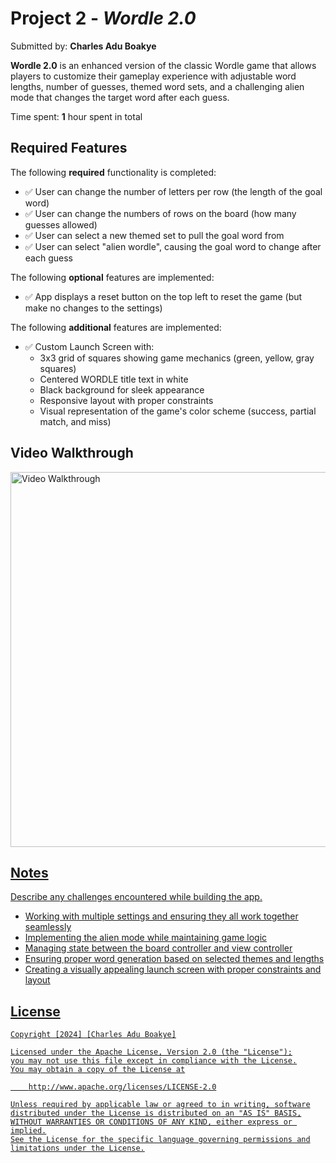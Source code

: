 # Project 2 - *Wordle 2.0*

Submitted by: **Charles Adu Boakye**

**Wordle 2.0** is an enhanced version of the classic Wordle game that allows players to customize their gameplay experience with adjustable word lengths, number of guesses, themed word sets, and a challenging alien mode that changes the target word after each guess. 

Time spent: **1** hour spent in total

## Required Features

The following **required** functionality is completed:

- ✅ User can change the number of letters per row (the length of the goal word)
- ✅ User can change the numbers of rows on the board (how many guesses allowed)
- ✅ User can select a new themed set to pull the goal word from
- ✅ User can select "alien wordle", causing the goal word to change after each guess

The following **optional** features are implemented:

- ✅ App displays a reset button on the top left to reset the game (but make no changes to the settings)

The following **additional** features are implemented:

- ✅ Custom Launch Screen with:
  - 3x3 grid of squares showing game mechanics (green, yellow, gray squares)
  - Centered WORDLE title text in white
  - Black background for sleek appearance
  - Responsive layout with proper constraints
  - Visual representation of the game's color scheme (success, partial match, and miss)

## Video Walkthrough

<a href="https://www.loom.com/share/a7a64d6997bd495e85c2e2fe16d18201?t=59&sid=06de4aa6-cf82-4249-b303-511ed56b7a61">
    <img src="https://cdn.loom.com/sessions/thumbnails/a7a64d6997bd495e85c2e2fe16d18201-with-play.gif" width="600" alt="Video Walkthrough">


## Notes

Describe any challenges encountered while building the app.

- Working with multiple settings and ensuring they all work together seamlessly
- Implementing the alien mode while maintaining game logic
- Managing state between the board controller and view controller
- Ensuring proper word generation based on selected themes and lengths
- Creating a visually appealing launch screen with proper constraints and layout

## License

    Copyright [2024] [Charles Adu Boakye]

    Licensed under the Apache License, Version 2.0 (the "License");
    you may not use this file except in compliance with the License.
    You may obtain a copy of the License at

        http://www.apache.org/licenses/LICENSE-2.0

    Unless required by applicable law or agreed to in writing, software
    distributed under the License is distributed on an "AS IS" BASIS,
    WITHOUT WARRANTIES OR CONDITIONS OF ANY KIND, either express or implied.
    See the License for the specific language governing permissions and
    limitations under the License.
